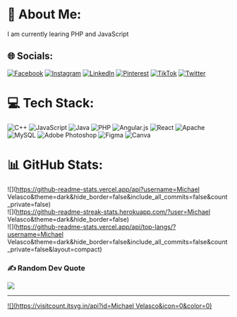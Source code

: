 # 💫 About Me:
I am currently learing PHP and JavaScript


## 🌐 Socials:
[![Facebook](https://img.shields.io/badge/Facebook-%231877F2.svg?logo=Facebook&logoColor=white)](https://facebook.com/michaelvelasco) [![Instagram](https://img.shields.io/badge/Instagram-%23E4405F.svg?logo=Instagram&logoColor=white)](https://instagram.com/michaelvelasco) [![LinkedIn](https://img.shields.io/badge/LinkedIn-%230077B5.svg?logo=linkedin&logoColor=white)](https://linkedin.com/in/michaelvelasco) [![Pinterest](https://img.shields.io/badge/Pinterest-%23E60023.svg?logo=Pinterest&logoColor=white)](https://pinterest.com/michaelvelasco) [![TikTok](https://img.shields.io/badge/TikTok-%23000000.svg?logo=TikTok&logoColor=white)](https://tiktok.com/@michaelvelasco) [![Twitter](https://img.shields.io/badge/Twitter-%231DA1F2.svg?logo=Twitter&logoColor=white)](https://twitter.com/michaelvelasco) 

# 💻 Tech Stack:
![C++](https://img.shields.io/badge/c++-%2300599C.svg?style=flat&logo=c%2B%2B&logoColor=white) ![JavaScript](https://img.shields.io/badge/javascript-%23323330.svg?style=flat&logo=javascript&logoColor=%23F7DF1E) ![Java](https://img.shields.io/badge/java-%23ED8B00.svg?style=flat&logo=java&logoColor=white) ![PHP](https://img.shields.io/badge/php-%23777BB4.svg?style=flat&logo=php&logoColor=white) ![Angular.js](https://img.shields.io/badge/angular.js-%23E23237.svg?style=flat&logo=angularjs&logoColor=white) ![React](https://img.shields.io/badge/react-%2320232a.svg?style=flat&logo=react&logoColor=%2361DAFB) ![Apache](https://img.shields.io/badge/apache-%23D42029.svg?style=flat&logo=apache&logoColor=white) ![MySQL](https://img.shields.io/badge/mysql-%2300f.svg?style=flat&logo=mysql&logoColor=white) ![Adobe Photoshop](https://img.shields.io/badge/adobephotoshop-%2331A8FF.svg?style=flat&logo=adobephotoshop&logoColor=white) 	![Figma](https://img.shields.io/badge/figma-%23F24E1E.svg?style=flat&logo=figma&logoColor=white) ![Canva](https://img.shields.io/badge/Canva-%2300C4CC.svg?style=flat&logo=Canva&logoColor=white)
# 📊 GitHub Stats:
![](https://github-readme-stats.vercel.app/api?username=Michael Velasco&theme=dark&hide_border=false&include_all_commits=false&count_private=false)<br/>
![](https://github-readme-streak-stats.herokuapp.com/?user=Michael Velasco&theme=dark&hide_border=false)<br/>
![](https://github-readme-stats.vercel.app/api/top-langs/?username=Michael Velasco&theme=dark&hide_border=false&include_all_commits=false&count_private=false&layout=compact)

### ✍️ Random Dev Quote
![](https://quotes-github-readme.vercel.app/api?type=horizontal&theme=radical)

---
[![](https://visitcount.itsvg.in/api?id=Michael Velasco&icon=0&color=0)](https://visitcount.itsvg.in)

<!-- Proudly created with GPRM ( https://gprm.itsvg.in ) -->

